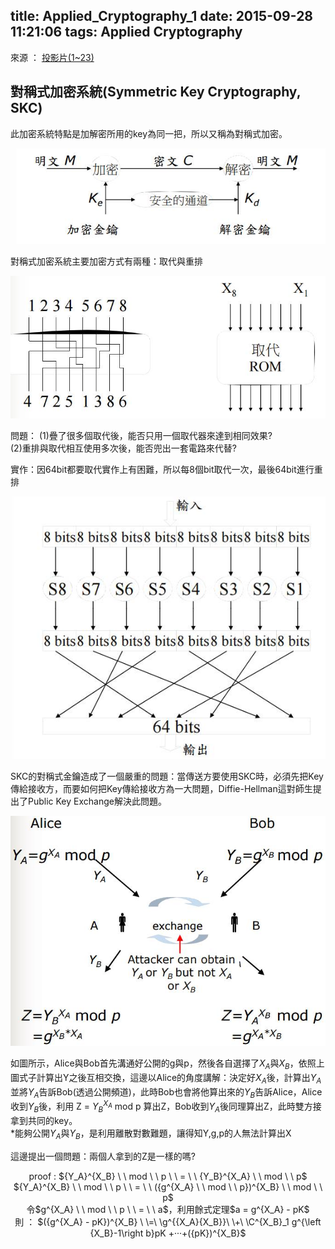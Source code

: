 title: Applied_Cryptography_1
date: 2015-09-28 11:21:06
tags: Applied Cryptography
---
來源 ： [投影片(1~23)](http://staff.csie.ncu.edu.tw/yensm/lecture/Cryptography/Chapter-1%20Introduction%20to%20Cryptography.pdf)

## 對稱式加密系統(Symmetric Key Cryptography, SKC)
此加密系統特點是加解密所用的key為同一把，所以又稱為對稱式加密。

![](/images/skc.jpg)

對稱式加密系統主要加密方式有兩種：取代與重排

![](/images/skc1.jpg)

問題：
(1)疊了很多個取代後，能否只用一個取代器來達到相同效果?  
(2)重排與取代相互使用多次後，能否兜出一套電路來代替?  

實作：因64bit都要取代實作上有困難，所以每8個bit取代一次，最後64bit進行重排

![](/images/skc2.jpg)

SKC的對稱式金鑰造成了一個嚴重的問題：當傳送方要使用SKC時，必須先把Key傳給接收方，而要如何把Key傳給接收方為一大問題，Diffie-Hellman這對師生提出了Public Key Exchange解決此問題。

![](/images/skc3.jpg)

如圖所示，Alice與Bob首先溝通好公開的g與p，然後各自選擇了$X_A$與$X_B$，依照上圖式子計算出Y之後互相交換，這邊以Alice的角度講解：決定好$X_A$後，計算出$Y_A$並將$Y_A$告訴Bob(透過公開頻道)，此時Bob也會將他算出來的$Y_B$告訴Alice，Alice收到$Y_B$後，利用 Z = ${Y_B}^{X_A}$ mod p 算出Z，Bob收到$Y_A$後同理算出Z，此時雙方接拿到共同的key。  
*能夠公開$Y_A$與$Y_B$，是利用離散對數難題，讓得知Y,g,p的人無法計算出X

這邊提出一個問題：兩個人拿到的Z是一樣的嗎?  
<center> proof : ${Y_A}^{X_B} \ \ mod \ \ p \ \ = \ \ {Y_B}^{X_A} \ \ mod \ \ p$</center>
<center> ${Y_A}^{X_B} \ \ mod \ \ p \ \ = \ \ ({g^{X_A} \ \ mod \ \ p})^{X_B} \ \ mod \ \ p$ </center>
<center> 令$g^{X_A} \ \ mod \ \ p \ \ = \ \ a$，利用餘式定理$a = g^{X_A} - pK$ </center>
<center> 則 ： $({g^{X_A} - pK})^{X_B} \ \=\ \g^{{X_A}{X_B}}\ \+\ \C^{X_B}_1 g^{\left {X_B}-1\right b}pK +‧‧‧+({pK})^{X_B}$ </center> 
